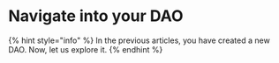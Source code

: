 # Navigate into your DAO

{% hint style="info" %}
In the previous articles, you have created a new DAO. Now, let us explore it.&#x20;
{% endhint %}
